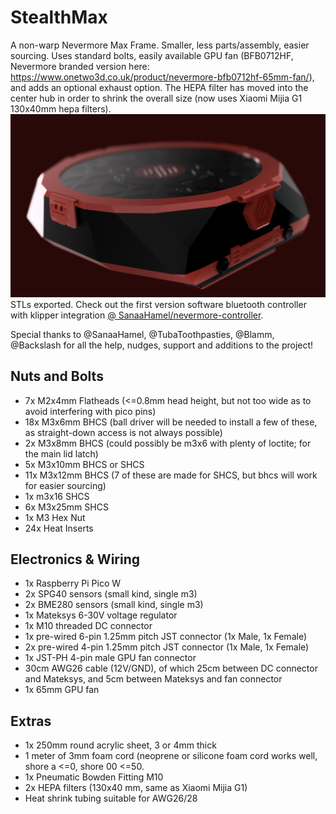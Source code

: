 # StealthMax

A non-warp Nevermore Max Frame. Smaller, less parts/assembly, easier sourcing. Uses standard bolts, easily available GPU fan (BFB0712HF, Nevermore branded version here: https://www.onetwo3d.co.uk/product/nevermore-bfb0712hf-65mm-fan/), and adds an optional exhaust option. The HEPA filter has moved into the center hub in order to shrink the overall size (now uses Xiaomi Mijia G1 130x40mm hepa filters).
![StealthMax](./StealthMax.png)
STLs exported. Check out the first version software bluetooth controller with klipper integration [@ SanaaHamel/nevermore-controller](https://github.com/SanaaHamel/nevermore-controller).

Special thanks to @SanaaHamel, @TubaToothpasties, @Blamm, @Backslash for all the help, nudges, support and additions to the project!

## Nuts and Bolts
- 7x M2x4mm Flatheads (<=0.8mm head height, but not too wide as to avoid interfering with pico pins)
- 18x M3x6mm BHCS (ball driver will be needed to install a few of these, as straight-down access is not always possible)
- 2x M3x8mm BHCS (could possibly be m3x6 with plenty of loctite; for the main lid latch)
- 5x M3x10mm BHCS or SHCS
- 11x M3x12mm BHCS (7 of these are made for SHCS, but bhcs will work for easier sourcing)
- 1x m3x16 SHCS
- 6x M3x25mm SHCS
- 1x M3 Hex Nut
- 24x Heat Inserts

## Electronics & Wiring
- 1x Raspberry Pi Pico W
- 2x SPG40 sensors (small kind, single m3)
- 2x BME280 sensors (small kind, single m3)
- 1x Mateksys 6-30V voltage regulator
- 1x M10 threaded DC connector
- 1x pre-wired 6-pin 1.25mm pitch JST connector (1x Male, 1x Female)
- 2x pre-wired 4-pin 1.25mm pitch JST connector (1x Male, 1x Female)
- 1x JST-PH 4-pin male GPU fan connector
- 30cm AWG26 cable (12V/GND), of which 25cm between DC connector and Mateksys, and 5cm between Mateksys and fan connector
- 1x 65mm GPU fan

## Extras
- 1x 250mm round acrylic sheet, 3 or 4mm thick
- 1 meter of 3mm foam cord (neoprene or silicone foam cord works well, shore a <=0, shore 00 <=50. 
- 1x Pneumatic Bowden Fitting M10
- 2x HEPA filters (130x40 mm, same as Xiaomi Mijia G1)
- Heat shrink tubing suitable for AWG26/28


